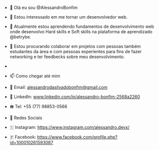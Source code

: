 - 👋 Olá eu sou @AlessandroBonfim
- 👀 Estou interessado em me tornar um desenvolvedor web.
- 🌱 Atualmente estou aprendendo fundamentos de desenvolvimento web onde desenvolvo Hard skills e Soft skills na plataforma de aprendizado @betrybe.
- 💞️ Estou procurando colaborar em projetos com pessoas também estudantes da área e com pessoas experientes para fins de fazer networking e ter feedbecks sobre meu desenvolvimento.
- 
- 📫 Como chegar até mim
- &#128231; Email: alessandrodasilvadobonfim@gmail.com
- &#128100; Linkedln: www.linkedin.com/in/alessandro-bonfim-2568a2260
- &#9742;&#65039; Tel: +55 (77) 98853-0566

- &#128241; Redes Sociais
- &#127470; Instagram: https://www.instagram.com/alessandro.devx/
- &#127467; Facebook: https://www.facebook.com/profile.php?id=100010261593087

<!---
AlessandroBonfim/AlessandroBonfim is a ✨ special ✨ repository because its `README.md` (this file) appears on your GitHub profile.
You can click the Preview link to take a look at your changes.
--->
